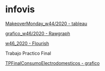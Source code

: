 # infovis
[MakeoverMonday_w44/2020 - tableau](https://alebrizuelan721.github.io/infovis/w44_tableau.html)

[grafico_w46/2020 - Rawgraph](https://alebrizuelan721.github.io/infovis/w46_rawgraph.html)

[w46_2020 - Flourish](https://alebrizuelan721.github.io/infovis/w46_flourish.html)

Trabajo Practico Final

[TPFinalConsumoElectrodomesticos - grafico](https://alebrizuelan721.github.io/infovis/TPFinalConsumoElectrodomesticos.html)




